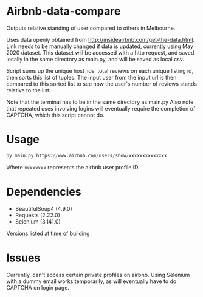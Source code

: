 # Airbnb-data-compare
Outputs relative standing of user compared to others in Melbourne.

Uses data openly obtained from http://insideairbnb.com/get-the-data.html. Link needs to be manually changed if data is updated, currently using May 2020 dataset. This dataset will be accessed with a http request, and saved locally in the same directory as main.py, and will be saved as local.csv.

Script sums up the unique host_ids' total reviews on each unique listing id, then sorts this list of tuples. The input user from the input url is then compared to this sorted list to see how the user's number of reviews stands relative to the list.

Note that the terminal has to be in the same directory as main.py
Also note that repeated uses involving logins will eventually require the completion of CAPTCHA, which this script cannot do.

# Usage
```py
py main.py https://www.airbnb.com/users/show/xxxxxxxxxxxxxx
```
Where `xxxxxxxx` represents the airbnb user profile ID.

# Dependencies
- BeautifulSoup4 (4.9.0)
- Requests (2.22.0)
- Selenium (3.141.0)

Versions listed at time of building

# Issues
Currently, can't access certain private profiles on airbnb. Using Selenium with a dummy email works temporarily, as will eventually have to do CAPTCHA on login page.
